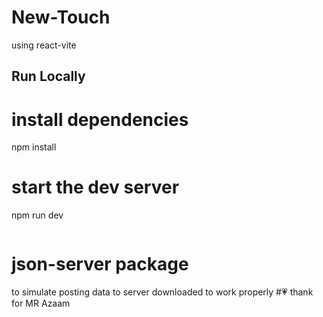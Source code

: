 # New-Touch
using react-vite

## Run Locally
# install dependencies
npm install
# start the dev server
npm run dev
```
```
# json-server package
to simulate posting data to server
downloaded to work properly
#💗 thank for
 MR Azaam  

